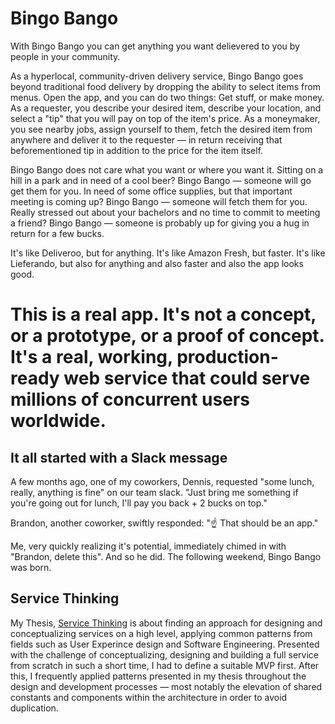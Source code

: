 # Bingo Bango

With Bingo Bango you can get anything you want delievered to you by people in your community.

As a hyperlocal, community-driven delivery service, Bingo Bango goes beyond traditional food delivery by dropping the ability to select items from menus. Open the app, and you can do two things: Get stuff, or make money. As a requester, you describe your desired item, describe your location, and select a "tip" that you will pay on top of the item's price. As a moneymaker, you see nearby jobs, assign yourself to them, fetch the desired item from anywhere and deliver it to the requester — in return receiving that beforementioned tip in addition to the price for the item itself. 

Bingo Bango does not care what you want or where you want it. Sitting on a hill in a park and in need of a cool beer? Bingo Bango — someone will go get them for you. In need of some office supplies, but that important meeting is coming up? Bingo Bango — someone will fetch them for you. Really stressed out about your bachelors and no time to commit to meeting a friend? Bingo Bango — someone is probably up for giving you a hug in return for a few bucks.

It's like Deliveroo, but for anything. It's like Amazon Fresh, but faster. It's like Lieferando, but also for anything and also faster and also the app looks good.

# This is a real app. It's not a concept, or a prototype, or a proof of concept. It's a real, working, production-ready web service that could serve millions of concurrent users worldwide.

## It all started with a Slack message

A few months ago, one of my coworkers, Dennis, requested "some lunch, really, anything is fine" on our team slack. "Just bring me something if you're going out for lunch, I'll pay you back + 2 bucks on top." 

Brandon, another coworker, swiftly responded: "☝ That should be an app." 

Me, very quickly realizing it's potential, immediately chimed in with "Brandon, delete this". And so he did. The following weekend, Bingo Bango was born.

## Service Thinking

My Thesis, [Service Thinking](https://service-thinking.jason-e.dev/) is about finding an approach for designing and conceptualizing services on a high level, applying common patterns from fields such as User Experince design and Software Engineering. Presented with the challenge of conceptualizing, designing and building a full service from scratch in such a short time, I had to define a suitable MVP first. After this, I frequently applied patterns presented in my thesis throughout the design and development processes — most notably the elevation of shared constants and components within the architecture in order to avoid duplication.